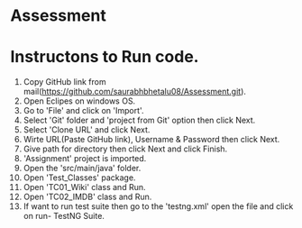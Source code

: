 # Assessment

# Instructons to Run code.

1. Copy GitHub link from mail(https://github.com/saurabhbhetalu08/Assessment.git).
2. Open Eclipes on windows OS.
3. Go to 'File' and click on 'Import'.
4. Select 'Git' folder and 'project from Git' option then click Next.
5. Select 'Clone URL' and click Next.
6. Wirte URL(Paste GitHub link), Username & Password then click Next.
7. Give path for directory then click Next and click Finish.
8. 'Assignment' project is imported.
9. Open the 'src/main/java' folder.
10. Open 'Test_Classes' package.
11. Open 'TC01_Wiki' class and Run.
12. Open 'TC02_IMDB' class and Run.
13. If want to run test suite then go to the 'testng.xml' open the file and click on run- TestNG Suite.
